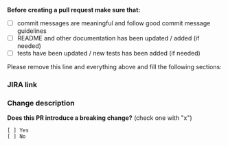 **Before creating a pull request make sure that:**

- [ ] commit messages are meaningful and follow good commit message guidelines
- [ ] README and other documentation has been updated / added (if needed)
- [ ] tests have been updated / new tests has been added (if needed)

Please remove this line and everything above and fill the following sections:


### JIRA link ###



### Change description ###



**Does this PR introduce a breaking change?** (check one with "x")

```
[ ] Yes
[ ] No
```

